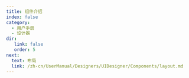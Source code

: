 ```yaml
---
title: 组件介绍
index: false
category:
  - 用户手册
  - 设计器
dir:
   link: false
   order: 5
next:
  text: 布局
  link: /zh-cn/UserManual/Designers/UIDesigner/Components/layout.md
---
```


